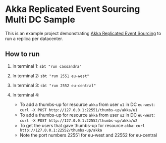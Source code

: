 Akka Replicated Event Sourcing Multi DC Sample
=====================================

This is an example project demonstrating [Akka Replicated Event Sourcing](https://doc.akka.io/docs/akka/current/typed/replicated-eventsourcing.html)
to run a replica per datacenter.

## How to run

1. In terminal 1: `sbt "run cassandra"`

1. In terminal 2: `sbt "run 2551 eu-west"`

1. In terminal 3: `sbt "run 2552 eu-central"`

1. In terminal 4:
    * To add a thumbs-up for resource `akka` from user `u1` in DC `eu-west`: `curl -X POST http://127.0.0.1:22551/thumbs-up/akka/u1`
    * To add a thumbs-up for resource `akka` from user `u2` in DC `eu-west`: `curl -X POST http://127.0.0.1:22552/thumbs-up/akka/u2`
    * To get the users that gave thumbs-up for resource `akka`: `curl http://127.0.0.1:22552/thumbs-up/akka`
    * Note the port numbers 22551 for eu-west and 22552 for eu-central
